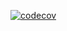 [![codecov](https://codecov.io/gh/DmitryTXCMN/Dmitry-Baev-11-010-.NET/branch/2k-164/graph/badge.svg?token=L5E6P0O8F9)](https://codecov.io/gh/DmitryTXCMN/Dmitry-Baev-11-010-.NET)
